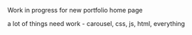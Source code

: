 Work in progress for new portfolio home page

a lot of things need work - carousel, css, js, html, everything
